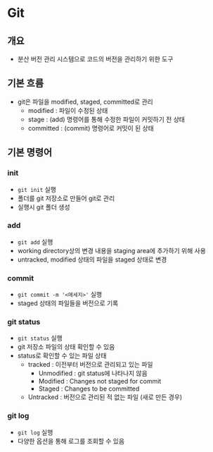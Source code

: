 # Git

## 개요

- 분산 버전 관리 시스템으로 코드의 버전을 관리하기 위한 도구

## 기본 흐름

- git은 파일을 modified, staged, committed로 관리
  - modified : 파일이 수정된 상태
  - stage : (add) 명령어를 통해 수정한 파일이 커밋하기 전 상태
  - committed : (commit) 명령어로 커밋이 된 상태

## 기본 명령어

### init

- `git init` 실행
- 폴더를 git 저장소로 만들어 git로 관리
- 실행시 git 폴더 생성

### add

- `git add` 실행
- working directory상의 변경 내용을 staging area에 추가하기 위해 사용
- untracked, modified 상태의 파일을 staged 상태로 변경

### commit

- `git commit -m '<메세지>'` 실행
- staged 상태의 파일들을 버전으로 기록

### git status

- `git status` 실행
- git 저장소 파일의 상태 확인할 수 있음
- status로 확인할 수 있는 파일 상태
  - tracked : 이전부터 버전으로 관리되고 있는 파일
    - Unmodified : git status에 나타나지 않음
    - Modified : Changes not staged for commit
    - Staged : Changes to be committed
  - Untracked : 버전으로 관리된 적 없는 파일 (새로 만든 경우)

### git log

- `git log` 실행
- 다양한 옵션을 통해 로그를 조회할 수 있음